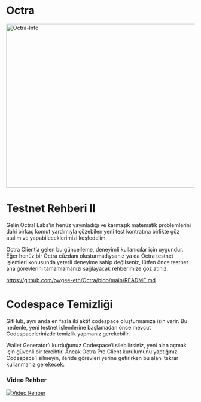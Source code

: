 # Octra

<img width="1715" height="437" alt="Octra-Info" src="https://github.com/user-attachments/assets/d5e19da1-d016-4423-b204-f422cd06929b" />

# Testnet Rehberi II

Gelin Octral Labs'in henüz yayınladığı ve karmaşık matematik problemlerini dahi birkaç komut yardımıyla çözebilen yeni test kontratına birlikte göz atalım ve yapabileceklerimizi keşfedelim.

Octra Client’a gelen bu güncelleme, deneyimli kullanıcılar için uygundur. Eğer henüz bir Octra cüzdanı oluşturmadıysanız ya da Octra testnet işlemleri konusunda yeterli deneyime sahip değilseniz, lütfen önce testnet ana görevlerini tamamlamanızı sağlayacak rehberimize göz atınız.

https://github.com/owgee-eth/Octra/blob/main/README.md

# Codespace Temizliği

GitHub, aynı anda en fazla iki aktif codespace oluşturmanıza izin verir. Bu nedenle, yeni testnet işlemlerine başlamadan önce mevcut Codespacelerinizde temizlik yapmanız gerekebilir.

Wallet Generator’ı kurduğunuz Codespace’i silebilirsiniz, yeni alan açmak için güvenli bir tercihtir. Ancak Octra Pre Client kurulumunu yaptığınız Codespace’i silmeyin, ileride görevleri yerine getirirken bu alanı tekrar kullanmanız gerekecek.

### Video Rehber
[![Video Rehber](https://img.youtube.com/vi/DuvELCEbDqs/0.jpg)](https://www.youtube.com/watch?v=DuvELCEbDqs)
